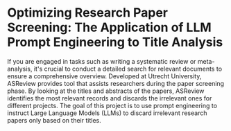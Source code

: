 # Optimizing Research Paper Screening: The Application of LLM Prompt Engineering to Title Analysis
If you are engaged in tasks such as writing a systematic review or meta-analysis, it's crucial to conduct a detailed search for relevant documents to ensure a comprehensive overview. Developed at Utrecht University, ASReview provides tool that assists researchers during the paper screening phase. By looking at the titles and abstracts of the papers, ASReview identifies the most relevant records and discards the irrelevant ones for different projects.
The goal of this project is to use prompt engineering to instruct Large Language Models (LLMs) to discard irrelevant research papers only based on their titles. 
